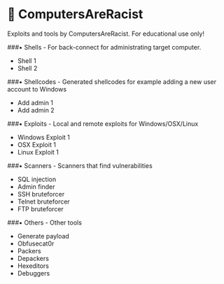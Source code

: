 # :ghost: ComputersAreRacist
Exploits and tools by ComputersAreRacist. For educational use only!

###:black_small_square: Shells - For back-connect for administrating target computer.

* Shell 1
* Shell 2

###:black_small_square: Shellcodes - Generated shellcodes for example adding a new user account to Windows

* Add admin 1
* Add admin 2

###:black_small_square: Exploits - Local and remote exploits for Windows/OSX/Linux

* Windows Exploit 1
* OSX Exploit 1
* Linux Exploit 1

###:black_small_square: Scanners - Scanners that find vulnerabilities

* SQL injection
* Admin finder
* SSH bruteforcer
* Telnet bruteforcer
* FTP bruteforcer

###:black_small_square: Others - Other tools

* Generate payload
* Obfusecat0r
* Packers
* Depackers
* Hexeditors
* Debuggers

